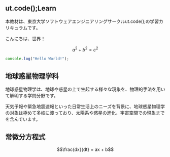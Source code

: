 ## ut.code();Learn

本教材は、東京大学ソフトウェアエンジニアリングサークルut.code();の学習カリキュラムです。

こんにちは、世界！

$$ a^2 + b^2 = c^2 $$

```JavaScript
console.log("Hello World!");
```

## 地球惑星物理学科

地球惑星物理学は、地球や惑星の上で生起する様々な現象を、物理的手法を用いて解明する学問分野です。

天気予報や緊急地震速報といった日常生活上のニーズを背景に、地球惑星物理学の対象は極めて多岐に渡っており、太陽系や惑星の進化、宇宙空間での現象までを含んでいます。

## 常微分方程式

$$\frac{dx}{dt} = ax + b$$

